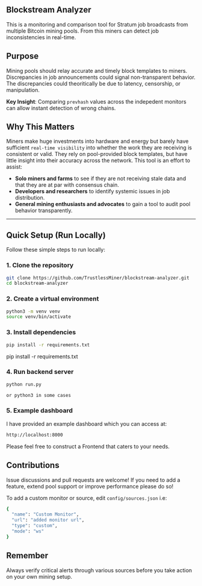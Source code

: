 ## Blockstream Analyzer

This is a monitoring and comparison tool for Stratum job broadcasts from multiple Bitcoin mining pools. From this miners can detect job inconsistencies in real-time.

## Purpose

Mining pools should relay accurate and timely block templates to miners. Discrepancies in job announcements could signal non-transparent behavior. The discrepancies could theoritically be due to latency, censorship, or manipulation.

**Key Insight**: Comparing `prevhash` values across the indepedent monitors can allow instant detection of wrong chains.

## Why This Matters

Miners make huge investments into hardware and energy but barely have sufficient `real-time visibility` into whether the work they are receiving is consistent or valid. They rely on pool-provided block templates, but have little insight into their accuracy across the network. This tool is an effort to assist:

- **Solo miners and farms** to see if they are not receiving stale data and that they are at par with consensus chain.
- **Developers and researchers** to identify systemic issues in job distribution.
- **General mining enthusiasts and advocates** to gain a tool to audit pool behavior transparently.

---

## Quick Setup (Run Locally)

Follow these simple steps to run locally:

### 1. Clone the repository

```bash
git clone https://github.com/TrustlessMiner/blockstream-analyzer.git
cd blockstream-analyzer
```
### 2. Create a virtual environment
```bash
python3 -m venv venv
source venv/bin/activate
```
### 3. Install dependencies
```bash
pip install -r requirements.txt
```
pip install -r requirements.txt
### 4. Run backend server
```bash
python run.py 

or python3 in some cases
```
### 5. Example dashboard
I have provided an example dashboard which you can access at:
```bash
http://localhost:8000
```
Please feel free to construct a Frontend that caters to your needs.

## Contributions
Issue discussions and pull requests are welcome! If you need to add a feature, extend pool support or improve performance please do so!

To add a custom monitor or source, edit `config/sources.json` i.e:
```bash
{
  "name": "Custom Monitor",
  "url": "added monitor url",
  "type": "custom",
  "mode": "ws"
}
```
## Remember

Always verify critical alerts through various sources before you take action on your own mining setup.